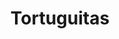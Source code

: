 ---
title: Tortuguitas
date: 
draft: false

# descripcion
description : Tortuguitas con piedras

materials: Plata 925

color: Plateado

dimensions: 1,2cm

code: 01-04-0147

type: "Aros"

categories: []

price: $3.940,00

# Images
# first image will be shown in the product page
images:
  # - image: "images/path_to_image"
  # La ubicacion de las imagenes es imagenes/Aros/Aros.Piedras/01-04-0147-tortuguitas
  - image: "./images/aros/piedras/01-04-0147-tortuguitas-con-piedras_a.jpeg"
  - image: "./images/aros/piedras/01-04-0147-tortuguitas-con-piedras_b.jpeg"
---